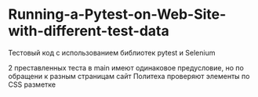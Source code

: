# Running-a-Pytest-on-Web-Site-with-different-test-data

Тестовый код с использованием библиотек pytest и Selenium 

2 преставленных теста в main имеют одинаковое предусловие, 
но по обращени к разным страницам сайт Политеха проверяют элементы по CSS разметке 
